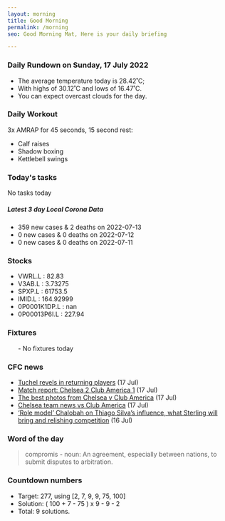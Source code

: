 ```yaml
---
layout: morning
title: Good Morning
permalink: /morning
seo: Good Morning Mat, Here is your daily briefing

---
```


<!-- weather_marker starts -->
### Daily Rundown on Sunday, 17 July 2022

- The average temperature today is 28.42˚C;
- With highs of 30.12˚C and lows of 16.47˚C.
- You can expect overcast clouds for the day.

<!-- weather_marker ends -->

### Daily Workout
<!-- workout_marker starts -->
3x AMRAP for 45 seconds, 15 second rest:

- Calf raises
- Shadow boxing
- Kettlebell swings

<!-- workout_marker ends -->

### Today's tasks
<!-- task_marker starts -->
No tasks today
<!-- task_marker ends -->

<!-- c19_marker starts -->
##### Latest 3 day Local Corona Data

- 359 new cases & 2 deaths on 2022-07-13
- 0 new cases & 0 deaths on 2022-07-12
- 0 new cases & 0 deaths on 2022-07-11

<!-- c19_marker ends -->

### Stocks

<!-- stocks_marker starts -->

- VWRL.L : 82.83
- V3AB.L : 3.73275
- SPXP.L : 61753.5
- IMID.L : 164.92999
- 0P0001K1DP.L : nan
- 0P00013P6I.L : 227.94

<!-- stocks_marker ends -->

### Fixtures

<!-- sports_marker starts -->

<ul>
- No fixtures today</ul>

<!-- sports_marker ends -->

### CFC news

<!-- cfc_marker starts -->
- [Tuchel revels in returning players](https://chelseafc.com/en/news/article/tuchel-revels-in-returning-players) (17 Jul)
- [Match report: Chelsea 2 Club America 1](https://chelseafc.com/en/news/article/match-report-chelsea-2-club-america-1) (17 Jul)
- [The best photos from Chelsea v Club America](https://chelseafc.com/en/news/article/the-best-photos-from-chelsea-v-club-america) (17 Jul)
- [Chelsea team news vs Club America](https://chelseafc.com/en/news/article/chelsea-team-news-vs-club-america) (17 Jul)
- [‘Role model’ Chalobah on Thiago Silva’s influence, what Sterling will bring and relishing competition](https://chelseafc.com/en/news/article/role-model-chalobah-on-thiago-silvas-influence-what-sterling-will-bring-and) (16 Jul)

<!-- cfc_marker ends -->

### Word of the day
<!-- word_marker starts -->

 > compromis - noun: An agreement, especially between nations, to submit disputes to arbitration.

<!-- word_marker ends -->

### Countdown numbers
<!-- game_marker starts -->

- Target: 277, using [2, 7, 9, 9, 75, 100]
- Solution: ( 100 + 7 - 75 ) x 9 - 9 - 2
- Total: 9 solutions.

<!-- game_marker ends -->